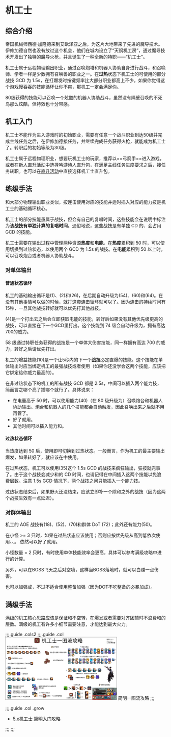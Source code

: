 # 机工士
<FloatTOC />

## 综合介绍

帝国机械师西德·加隆德来到艾欧泽亚之后，为这片大地带来了先进的魔导技术。伊修加德自然也没有放过这个机会，他们在城内设立了“天钢机工房”，通过魔导技术开发出了独特的魔导火枪，并且诞生了一种全新的特职——“机工士”。

机工士属于远程物理输出职业，通过召唤炮塔<Action name="车式浮空炮塔" />和机器人<Action name="后式自走人偶" />协助自身进行战斗，和召唤师、学者一样是少数拥有召唤兽的职业之一。在**过热**状态下机工士的可使用的部分战技 GCD 为 1.5s，在打爆发时按键频率比大部分职业都高上不少，如果你觉得这个游戏慢吞吞的技能循环让你不爽，那机工一定会满足你。

80级获得的技能<Action name="后式自走人偶" />可以召唤一个炫酷的机器人协助战斗，虽然没有隔壁召唤的不死鸟那么炫酷，但特效也十分带感。

## 机工入门

机工士不能作为进入游戏时的初始职业，需要有任意一个战斗职业到达50级并完成主线任务<quest type="main" name="希望的灯火" />之后，在伊修加德接任务<quest type="plus" name="如何成为机工士" />，并继续完成任务<quest type="plus" name="工房救星" />获得火枪，就能成为机工士了。转职后的初始等级为30级。

机工士属于远程物理职业，想要玩机工士的玩家，推荐以==弓箭手==进入游戏，或者在[新人直升活动](/before/pay.md#萌新招待领多重福利)中选择吟游诗人直升包，在满足主线任务进度要求之后，接任务<quest type="plus" name="工房救星" />转职。也可以在[直升活动](/before/pay.md#萌新招待领多重福利)中直接选择机工士直升包。

## 练级手法

和大部分物理输出职业类似，按连击使用对应的技能并适时插入对应的能力技是机工士的基础循环核心。

机工士的部分技能虽属于战技，但会有自己的复唱时间，这些技能会在说明中标注为**该战技有单独计算的复唱时间**。通俗地说，这些战技是有单独 CD 的、会占用 GCD 的技能。

机工士需要在输出过程中管理两种资源**热度**和**电能**。在**热度**累积到 50 时，可以使用<Action name="超荷" />切换到过热状态，以使用两个 GCD 为 1.5s 的战技。在**电能**累积到 50 以上时，可以召唤炮台或者机器人协助战斗。

### 对单体输出

#### 普通状态循环

机工的基础输出循环是<Action name="分裂弹" />(1)、<Action name="独头弹" />(2)和<Action name="狙击弹" />(26)，在后期自动升级为<Action name="热分裂弹" />(54)、<Action name="热独头弹" />(60)和<Action name="热狙击弹" />(64)。在没有其他事情可以做的时候，就打这套连击循环就可以了。因为连击的持续时间有15秒，一旦其他战技转好就可以优先打其他战技。

<Action name="热弹" />(4)是一个打出去之后会立即获取电能的技能，转好后如果没有其他优先级更高的战技，可以直接在下一个GCD里打出。这个技能到 74 级会自动升级为<Action name="空气锚" />，拥有高达700的威力。

58 级通过特职任务获得的战技<Action name="钻头" />是一个单体大伤害技能，同<Action name="空气锚" />一样拥有高达 700 的威力，转好之后请优先打出。

机工的增益技能<Action name="整备" />(10)是一个让5秒内的下一个**战技**必定直爆的技能。这个技能在单体输出时应当绑定机工的最强战技<Action name="钻头" />或者<Action name="空气锚" />使用（如果你还没学会这两个技能，应该把它绑定给你威力最高的<Action name="狙击弹" />）。

在非过热状态下的机工的所有战技 GCD 都是 2.5s，中间可以插入两个能力技，简而言之哪个亮了插哪个就行了。具体说来：

* 在电量高于 50 时，可以使用能力<Action name="车式浮空炮塔" />(40)（在 80 级升级为<Action name="后式自走人偶" />）召唤炮台和机器人协助输出。炮台和机器人的几个技能都会自动触发，因此召唤出来之后就不用再管了。
* <Action name="枪管加热" /> 好了就用。
* 其他时间可以插入能力<Action name="虹吸弹" />和<Action name="弹射" />。

#### 过热状态循环

当热度达到 50 后，使用<Action name="超荷" />即可切换到过热状态。一般而言，<Action name="野火" />作为机工的最主要输出爆发，如果<Action name="野火" />转好了，就应该在<Action name="野火" />中使用<Action name="超荷" />。

在过热状态，机工可以使用<Action name="热冲击" />(35)这个 1.5s GCD 的战技来疯狂输出，狂按就完事了。由于这个战技会减少<Action name="虹吸弹" />和<Action name="弹射" />的 CD 时间，也请记得在中间插入这两个技能以免浪费层数。注意 1.5s GCD 情况下，两个战技之间只能插入一个能力技。

过热状态结束后，如果野火还没结束，应该立即补一个除<Action name="钻头" />和<Action name="空气锚" />之外的战技（因为这两个战技生效有一点延迟）。

### 对群体输出

机工的 AOE 战技有<Action name="散射" />(18)、<Action name="自动弩" />(52)、<Action name="火焰喷射器" />(70)和群体 DoT <Action name="毒菌冲击" />(72)；此外还有能力<Action name="弹射" />(50)。

在小怪 >= 3 只时，如果在过热状态应该使用<Action name="自动弩" />；否则应按优先级从高到低依次使用<Action name="毒菌冲击" />、<Action name="火焰喷射器" />、<Action name="散射" />。<Action name="枪管加热" /> 依然可以好了就用。

小怪数量 = 2 只时，有时使用单体技能效率会更高，具体可以参考满级攻略中进行的计算。

另外，<Action name="火焰喷射器" />可以在BOSS飞天之后对空喷，这样当BOSS落地时，就可以白赚一点伤害。

<Action name="整备" />也可以加强<Action name="散射" />或<Action name="自动弩" />，不过<Action name="毒菌冲击" />不适合使用整备加强（因为DOT不吃整备的必暴加成）。

## 满级手法

满级的机工核心思路应该是保证<Action name="钻头" />和<Action name="空气锚" />不空转，在爆发或者需要对齐团辅时不浪费<Action name="虹吸弹" />和<Action name="弹射" />的层数。满级的机工有许多小细节需要注意，才能达到最大火力。

;;;.guide .cols2
;;;.guide .col
<img src="./machinist.assets/flow.png" width="350px" />
简明一图流攻略
;;;

;;;.guide .col .grow

* [5.x机工士 简明入门攻略](https://bbs.nga.cn/read.php?tid=17795742)

;;;
;;;


